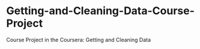# Getting-and-Cleaning-Data-Course-Project
Course Project in the Coursera: Getting and Cleaning Data 
